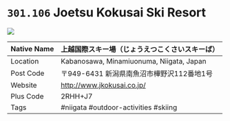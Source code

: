 # `301.106` Joetsu Kokusai Ski Resort

![](https://svcstrg2.navitime.jp/curation/img/NTJhowto0101-en/ski07.jpg)

| Native Name 	| 上越国際スキー場（じょうえつこくさいスキーば） 	|
|-------------	|------------------------------------------------	|
| Location    	| Kabanosawa, Minamiuonuma, Niigata, Japan       	|
| Post Code   	| 〒949-6431 新潟県南魚沼市樺野沢112番地1号      	|
| Website     	| http://www.jkokusai.co.jp/                     	|
| Plus Code   	| 2RHH+J7                                        	|
| Tags        	| #niigata #outdoor-activities #skiing           	|
